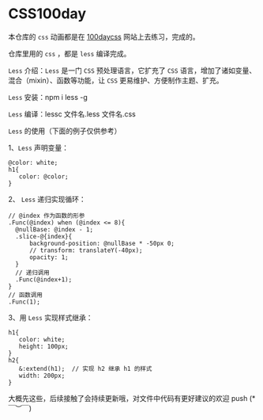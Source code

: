 # CSS100day

本仓库的 ```css``` 动画都是在 [100daycss](https://100dayscss.com/) 网站上去练习，完成的。

仓库里用的 ```css``` ，都是 ```less``` 编译完成。

```Less``` 介绍：```Less``` 是一门 ```CSS``` 预处理语言，它扩充了 ```CSS``` 语言，增加了诸如变量、混合（mixin）、函数等功能，让 ```CSS``` 更易维护、方便制作主题、扩充。

```Less``` 安装：npm i less -g

```Less``` 编译：lessc 文件名.less 文件名.css

```Less``` 的使用（下面的例子仅供参考）

1、```Less``` 声明变量：

```
@color: white;
h1{
   color: @color;
}
```

2、 ```Less``` 递归实现循环：
```
// @index 作为函数的形参
.Func(@index) when (@index <= 8){
  @nullBase: @index - 1;
  .slice-@{index}{
      background-position: @nullBase * -50px 0;
      // transform: translateY(-40px);
      opacity: 1;
  }
  // 递归调用
  .Func(@index+1);
}
// 函数调用
.Func(1);

```

3、用 ```Less``` 实现样式继承：
```
h1{
   color: white;
   height: 100px;
}
h2{
   &:extend(h1);  // 实现 h2 继承 h1 的样式
   width: 200px;
}
```

大概先这些，后续接触了会持续更新哦，对文件中代码有更好建议的欢迎 push (*￣︶￣)
